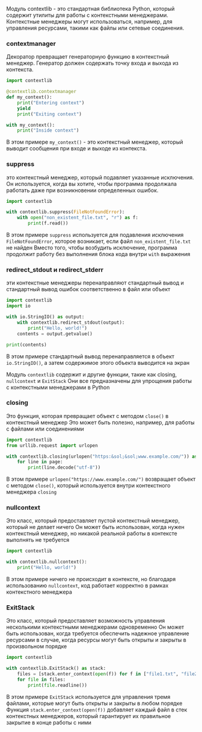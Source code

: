 Модуль contextlib - это стандартная библиотека Python, который содержит утилиты для работы с контекстными менеджерами.
Контекстные менеджеры могут использоваться, например, для управления ресурсами, такими как файлы или сетевые соединения.

### contextmanager
Декоратор превращает генераторную функцию в контекстный менеджер.
Генератор должен содержать точку входа и выхода из контекста.

```python
import contextlib

@contextlib.contextmanager
def my_context():
    print("Entering context")
    yield
    print("Exiting context")

with my_context():
    print("Inside context")
```

В этом примере `my_context()` - это контекстный менеджер, который выводит сообщения при входе и выходе из контекста.



### suppress
это контекстный менеджер, который подавляет указанные исключения.
Он используется, когда вы хотите, чтобы программа продолжала работать даже при возникновении определенных ошибок.


```python
import contextlib

with contextlib.suppress(FileNotFoundError):
    with open("non_existent_file.txt", "r") as f:
        print(f.read())
```

В этом примере `suppress` используется для подавления исключения `FileNotFoundError`,
которое возникает, если файл `non_existent_file.txt` не найден
Вместо того, чтобы возбудить исключение, программа продолжит работу без выполнения блока кода внутри `with` выражения


### redirect_stdout и redirect_stderr
эти контекстные менеджеры перенаправляют стандартный вывод и стандартный вывод ошибок соответственно в файл или объект

```python
import contextlib
import io

with io.StringIO() as output:
    with contextlib.redirect_stdout(output):
        print("Hello, world!")
    contents = output.getvalue()

print(contents)
```

В этом примере стандартный вывод перенаправляется в объект `io.StringIO()`,
а затем содержимое этого объекта выводится на экран

Модуль `contextlib` содержит и другие функции, такие как closing, `nullcontext` и `ExitStack`
Они все предназначены для упрощения работы с контекстными менеджерами в Python










### closing
Это функция, которая превращает объект с методом `close()` в контекстный менеджер
Это может быть полезно, например, для работы с файлами или соединениями

```python
import contextlib
from urllib.request import urlopen

with contextlib.closing(urlopen("https:&sol;&sol;www.example.com/")) as page:
    for line in page:
        print(line.decode("utf-8"))
```

В этом примере `urlopen("https://www.example.com/")` возвращает объект с методом `close()`,
который используется внутри контекстного менеджера `closing`



### nullcontext
Это класс, который предоставляет пустой контекстный менеджер, который не делает ничего
Он может быть использован, когда нужен контекстный менеджер,
но никакой реальной работы в контексте выполнять не требуется

```python
import contextlib

with contextlib.nullcontext():
    print("Hello, world!")
```

В этом примере ничего не происходит в контексте, но благодаря использованию `nullcontext`,
код работает корректно в рамках контекстного менеджера


### ExitStack
Это класс, который предоставляет возможность управления несколькими контекстными менеджерами одновременно
Он может быть использован, когда требуется обеспечить надежное управление ресурсами в случае,
когда ресурсы могут быть открыты и закрыты в произвольном порядке

```python
import contextlib

with contextlib.ExitStack() as stack:
    files = [stack.enter_context(open(f)) for f in ["file1.txt", "file2.txt", "file3.txt"]]
    for file in files:
        print(file.readline())
```

В этом примере `ExitStack` используется для управления тремя файлами, которые могут быть открыты и закрыты в любом порядке
Функция `stack.enter_context(open(f))` добавляет каждый файл в стек контекстных менеджеров,
который гарантирует их правильное закрытие в конце работы с ними
